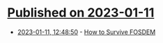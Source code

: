 # [Published on 2023-01-11](index.md)

* [2023-01-11, 12:48:50](https://news.ycombinator.com/item?id=34337793) - [How to Survive FOSDEM](https://marcin.juszkiewicz.com.pl/2019/10/15/how-to-survive-fosdem/)
